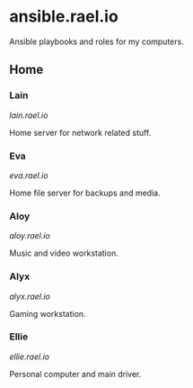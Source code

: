 # ansible.rael.io

Ansible playbooks and roles for my computers.

## Home

### Lain
_lain.rael.io_

Home server for network related stuff.

### Eva
_eva.rael.io_

Home file server for backups and media.

### Aloy
_aloy.rael.io_

Music and video workstation.

### Alyx
_alyx.rael.io_

Gaming workstation.

### Ellie
_ellie.rael.io_

Personal computer and main driver.
